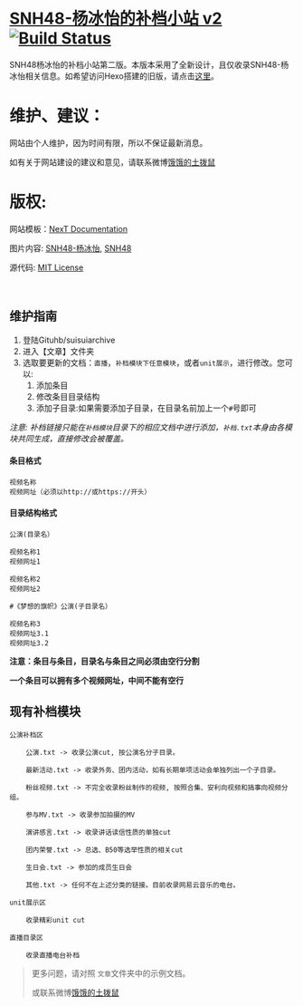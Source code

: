 # [SNH48-杨冰怡的补档小站 v2](http://suisui.stream) [![Build Status](https://travis-ci.org/cutelittleturtle/suisuiarchive.svg?branch=master)](https://travis-ci.org/cutelittleturtle/suisuiarchive)

SNH48杨冰怡的补档小站第二版。本版本采用了全新设计，且仅收录SNH48-杨冰怡相关信息。如希望访问Hexo搭建的旧版，请点击[这里](cutelittleturtle.github.io)。

# 维护、建议：
网站由个人维护，因为时间有限，所以不保证最新消息。

如有关于网站建设的建议和意见，请联系微博[饿饿的土拨鼠](https://weibo.com/u/5973150647/)

# 版权:

网站模板：[NexT Documentation](http://theme-next.iissnan.com/)

图片内容: [SNH48-杨冰怡](https://weibo.com/u/5491331848), [SNH48](http://www.snh48.com/)

源代码: [MIT License](https://opensource.org/licenses/MIT)

&nbsp;

## 维护指南

1. 登陆Gituhb/suisuiarchive
2. 进入【文章】文件夹
3. 选取要更新的文档：`直播`，`补档模块下任意模块`，或者`unit展示`，进行修改。您可以:
   1. 添加条目
   2. 修改条目目录结构
   3. 添加子目录:如果需要添加子目录，在目录名前加上一个`#`号即可
   

*注意: 补档链接只能在`补档模块`目录下的相应文档中进行添加，`补档.txt`本身由各模块共同生成，直接修改会被覆盖。*

#### 条目格式
 ```
视频名称
视频网址（必须以http://或https://开头）
 ``` 
 
#### 目录结构格式
 ```
公演(目录名）

视频名称1
视频网址1
       
视频名称2
视频网址2

#《梦想的旗帜》公演(子目录名）

视频名称3
视频网址3.1
视频网址3.2

 ```
**注意：条目与条目，目录名与条目之间必须由空行分割** 

**一个条目可以拥有多个视频网址，中间不能有空行**

## 现有补档模块
```
公演补档区

    公演.txt -> 收录公演cut, 按公演名分子目录。

    最新活动.txt -> 收录外务、团内活动，如有长期单项活动会单独列出一个子目录。

    粉丝视频.txt -> 不完全收录粉丝制作的视频, 按照合集、安利向视频和搞事向视频分组。

    参与MV.txt -> 收录参加拍摄的MV

    演讲感言.txt -> 收录讲话读信性质的单独cut

    团内荣誉.txt -> 总选、B50等选举性质的相关cut

    生日会.txt -> 参加的成员生日会

    其他.txt -> 任何不在上述分类的链接。目前收录网易云音乐的电台。
    
unit展示区

    收录精彩unit cut
    
直播目录区

    收录直播电台补档
```


> 更多问题，请对照 `文章`文件夹中的示例文档。
> 
> 或联系微博[饿饿的土拨鼠](https://weibo.com/u/5973150647/)
     
